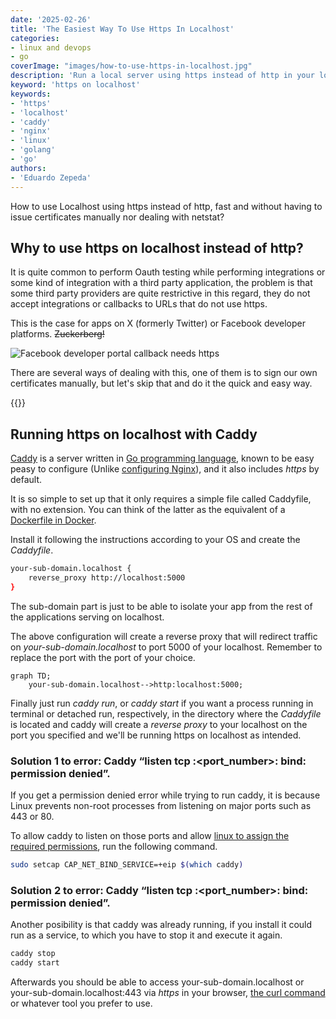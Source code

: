 ```yaml
---
date: '2025-02-26'
title: 'The Easiest Way To Use Https In Localhost'
categories:
- linux and devops
- go
coverImage: "images/how-to-use-https-in-localhost.jpg"
description: 'Run a local server using https instead of http in your localhost machine using a reverse proxy and caddy in a few steps, useful for Oauth integrations or third party apps that require a secure connection'
keyword: 'https on localhost'
keywords:
- 'https'
- 'localhost'
- 'caddy'
- 'nginx'
- 'linux'
- 'golang'
- 'go'
authors:
- 'Eduardo Zepeda'
---
```


How to use Localhost using https instead of http, fast and without having to issue certificates manually nor dealing with netstat?

## Why to use https on localhost instead of http?

It is quite common to perform Oauth testing while performing integrations or some kind of integration with a third party application, the problem is that some third party providers are quite restrictive in this regard, they do not accept integrations or callbacks to URLs that do not use https. 

This is the case for apps on X (formerly Twitter) or Facebook developer platforms. ~~Zuckerberg!~~

![Facebook developer portal callback needs https](https://res.cloudinary.com/dwrscezd2/image/upload/v1739482326/facebook-developer-app-https-callback_hmhesu.png "Facebook developer portal callback needs https")

There are several ways of dealing with this, one of them is to sign our own certificates manually, but let's skip that and do it the quick and easy way.

{{<ad>}}

## Running https on localhost with Caddy

[Caddy](https://github.com/caddyserver/caddy#?) is a server written in [Go programming language](/en/go-programming-language-introduction-to-variables-and-data-types/), known to be easy peasy to configure (Unlike [configuring Nginx](/en/nginx-keepalive-gzip-http2-better-performance-on-your-website/)), and it also includes *https* by default.


It is so simple to set up that it only requires a simple file called Caddyfile, with no extension. You can think of the latter as the equivalent of a [Dockerfile in Docker](/en/how-to-write-a-docker-file-from-scratch/).

Install it following the instructions according to your OS and create the *Caddyfile*.

``` bash
your-sub-domain.localhost {
    reverse_proxy http://localhost:5000
}

```

The sub-domain part is just to be able to isolate your app from the rest of the applications serving on localhost. 

The above configuration will create a reverse proxy that will redirect traffic on *your-sub-domain.localhost* to port 5000 of your localhost. Remember to replace the port with the port of your choice.

``` mermaid
graph TD;
    your-sub-domain.localhost-->http:localhost:5000;
```

Finally just run *caddy run*, or *caddy start* if you want a process running in terminal or detached run, respectively, in the directory where the *Caddyfile* is located and caddy will create a *reverse proxy* to your localhost on the port you specified and we'll be running https on localhost as intended.

### Solution 1 to error: Caddy “listen tcp :<port_number>: bind: permission denied”.

If you get a permission denied error while trying to run caddy, it is because Linux prevents non-root processes from listening on major ports such as 443 or 80.

To allow caddy to listen on those ports and allow [linux to assign the required permissions](/en/understand-permissions-in-gnu-linux-and-the-chmod-command/), run the following command.


``` bash
sudo setcap CAP_NET_BIND_SERVICE=+eip $(which caddy)
```

### Solution 2 to error: Caddy “listen tcp :<port_number>: bind: permission denied”.

Another posibility is that caddy was already running, if you install it could run as a service, to which you have to stop it and execute it again.

``` bash
caddy stop
caddy start
```

Afterwards you should be able to access your-sub-domain.localhost or your-sub-domain.localhost:443 via *https* in your browser, [the curl command](/en/linux-basic-commands-lsof-top-ps-kill-systemctl-chown-chroot/) or whatever tool you prefer to use.